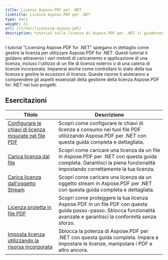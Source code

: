 ```yaml
---
title: Licenza Aspose.PDF per .NET
linktitle: Licenza Aspose.PDF per .NET
type: docs
weight: 21
url: /it/net/licensing-aspose-pdf/
description: tutorial sulla licenza di Aspose.PDF per .NET ti guideranno nella gestione della licenza per utilizzare Aspose.PDF per .NET, incluso il caricamento e l'applicazione della licenza.
---
```

I tutorial "Licensing Aspose.PDF for .NET" spiegano in dettaglio come gestire la licenza per utilizzare Aspose.PDF for .NET. Questi tutorial ti guidano attraverso i vari metodi di caricamento e applicazione di una licenza, incluso l'utilizzo di un file di licenza esterno o di una catena di licenze incorporata. Imparerai anche come controllare lo stato della tua licenza e gestire le eccezioni di licenza. Queste risorse ti aiuteranno a comprendere gli aspetti essenziali della gestione della licenza Aspose.PDF for .NET nei tuoi progetti.

## Esercitazioni
| Titolo | Descrizione |
| --- | --- | 
| [Configurare le chiavi di licenza misurate nel file PDF](./configure-metered-license/) | Scopri come configurare le chiavi di licenza a consumo nei tuoi file PDF utilizzando Aspose.PDF per .NET con questa guida completa e dettagliata. |  
| [Carica licenza dal file](./load-license-from-file/) | Scopri come caricare una licenza da un file in Aspose.PDF per .NET con questa guida completa. Garantisci la piena funzionalità impostando correttamente la tua licenza. |  
| [Carica licenza dall'oggetto Stream](./load-license-from-stream-object/) | Scopri come caricare una licenza da un oggetto stream in Aspose.PDF per .NET con questa guida completa e dettagliata. |  
| [Licenza protetta in file PDF](./secure-license/) | Scopri come proteggere la tua licenza Aspose.PDF in un file PDF con questa guida passo-passo. Sblocca funzionalità avanzate e garantisci la conformità senza sforzo. |  
| [Imposta licenza utilizzando la risorsa incorporata](./set-license-using-embedded-resource/) | Sblocca la potenza di Aspose.PDF per .NET con questa guida completa. Impara a impostare le licenze, manipolare i PDF e altro ancora. |  